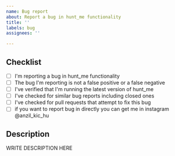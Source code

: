 ```yaml
---
name: Bug report
about: Report a bug in hunt_me functionality
title: ''
labels: bug 
assignees: ''

---
```


<!--

######################################################################
  WARNING!
  IGNORING THE FOLLOWING TEMPLATE WILL RESULT IN ISSUE CLOSED AS INCOMPLETE
######################################################################

-->


## Checklist
<!--
Put x into all boxes (like this [x]) once you have completed what they say.
Make sure complete everything in the checklist.
-->

- [ ] I'm reporting a bug in hunt_me functionality
- [ ] The bug I'm reporting is not a false positive or a false negative
- [ ] I've verified that I'm running the latest version of hunt_me
- [ ] I've checked for similar bug reports including closed ones
- [ ] I've checked for pull requests that attempt to fix this bug
- [ ] if you want to report bug in directly you can get me in instagram @anzil_kic_hu
## Description
<!--
Provide a detailed description of the bug that you have found in hunt_me.
Provide the version of hunt_me you are running.
-->

WRITE DESCRIPTION HERE

